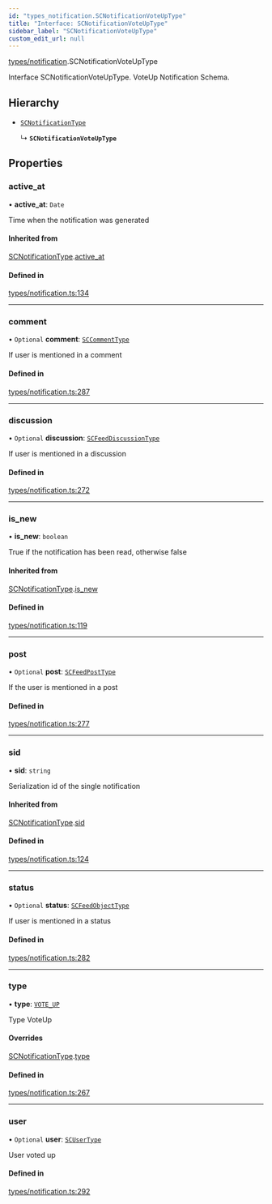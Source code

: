 ```yaml
---
id: "types_notification.SCNotificationVoteUpType"
title: "Interface: SCNotificationVoteUpType"
sidebar_label: "SCNotificationVoteUpType"
custom_edit_url: null
---
```


[types/notification](../modules/types_notification).SCNotificationVoteUpType

Interface SCNotificationVoteUpType.
VoteUp Notification Schema.

## Hierarchy

- [`SCNotificationType`](types_notification.SCNotificationType)

  ↳ **`SCNotificationVoteUpType`**

## Properties

### active\_at

• **active\_at**: `Date`

Time when the notification was generated

#### Inherited from

[SCNotificationType](types_notification.SCNotificationType).[active_at](types_notification.SCNotificationType#active_at)

#### Defined in

[types/notification.ts:134](https://github.com/selfcommunity/community-ui/blob/cab08cf/packages/sc-core/src/types/notification.ts#L134)

___

### comment

• `Optional` **comment**: [`SCCommentType`](types_comment.SCCommentType)

If user is mentioned in a comment

#### Defined in

[types/notification.ts:287](https://github.com/selfcommunity/community-ui/blob/cab08cf/packages/sc-core/src/types/notification.ts#L287)

___

### discussion

• `Optional` **discussion**: [`SCFeedDiscussionType`](types_feed.SCFeedDiscussionType)

If user is mentioned in a discussion

#### Defined in

[types/notification.ts:272](https://github.com/selfcommunity/community-ui/blob/cab08cf/packages/sc-core/src/types/notification.ts#L272)

___

### is\_new

• **is\_new**: `boolean`

True if the notification has been read, otherwise false

#### Inherited from

[SCNotificationType](types_notification.SCNotificationType).[is_new](types_notification.SCNotificationType#is_new)

#### Defined in

[types/notification.ts:119](https://github.com/selfcommunity/community-ui/blob/cab08cf/packages/sc-core/src/types/notification.ts#L119)

___

### post

• `Optional` **post**: [`SCFeedPostType`](types_feed.SCFeedPostType)

If the user is mentioned in a post

#### Defined in

[types/notification.ts:277](https://github.com/selfcommunity/community-ui/blob/cab08cf/packages/sc-core/src/types/notification.ts#L277)

___

### sid

• **sid**: `string`

Serialization id of the single notification

#### Inherited from

[SCNotificationType](types_notification.SCNotificationType).[sid](types_notification.SCNotificationType#sid)

#### Defined in

[types/notification.ts:124](https://github.com/selfcommunity/community-ui/blob/cab08cf/packages/sc-core/src/types/notification.ts#L124)

___

### status

• `Optional` **status**: [`SCFeedObjectType`](types_feed.SCFeedObjectType)

If user is mentioned in a status

#### Defined in

[types/notification.ts:282](https://github.com/selfcommunity/community-ui/blob/cab08cf/packages/sc-core/src/types/notification.ts#L282)

___

### type

• **type**: [`VOTE_UP`](../enums/types_notification.SCNotificationTypologyType#vote_up)

Type VoteUp

#### Overrides

[SCNotificationType](types_notification.SCNotificationType).[type](types_notification.SCNotificationType#type)

#### Defined in

[types/notification.ts:267](https://github.com/selfcommunity/community-ui/blob/cab08cf/packages/sc-core/src/types/notification.ts#L267)

___

### user

• `Optional` **user**: [`SCUserType`](types_user.SCUserType)

User voted up

#### Defined in

[types/notification.ts:292](https://github.com/selfcommunity/community-ui/blob/cab08cf/packages/sc-core/src/types/notification.ts#L292)
